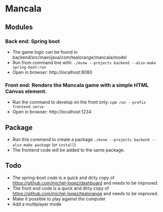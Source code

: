 # Mancala

## Modules
### Back end: Spring boot
* The game logic can be found in backend/src/main/java/com/tealorange/mancala/model
* Run from command line with: `./mvnw --projects backend --also-make spring-boot:run`
* Open in browser: http://localhost:8080

### Front end: Renders the Mancala game with a simple HTML Canvas element.
* Run the command to develop on the front only: `npm run --prefix frontend serve`
* Open in browser: http://localhost:1234

## Package
* Run this command to create a package `./mvnw --projects backend --also-make package` (or `install`)
* The frontend code will be added to the same package.

## Todo
* The spring-boot code is a quick and dirty copy of https://github.com/michel-lopez/dashboard and needs to be improved.
* The front end code is a quick and dirty copy of https://github.com/michel-lopez/tealorange and needs to be improved.
* Make it possible to play against the computer
* Add a multiplayer mode